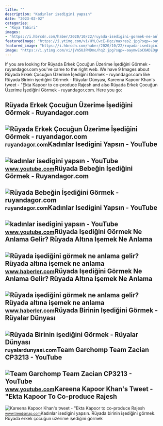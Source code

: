 ```yaml
---
title: ""
description: "Kadınlar isedigini yapsın"
date: "2023-02-02"
categories:
- "Ruya Tabiri"
images:
- "https://i.hbrcdn.com/haber/2020/10/22/ruyada-isedigini-gormek-ne-anlama-gelir-ruyada-13684766_9769_amp.jpg"
featuredImage: "https://i.ytimg.com/vi/HYLCwcE-Dgc/maxres2.jpg?sqp=-oaymwEoCIAKENAF8quKqQMcGADwAQH4AYwCgALgA4oCDAgAEAEYRSBHKGUwDw==&amp;rs=AOn4CLC_ulBvmvqa2cf2uT56Qfk3FCYaDA"
featured_image: "https://i.hbrcdn.com/haber/2020/10/22/ruyada-isedigini-gormek-ne-anlama-gelir-ruyada-13684766_9769_amp.jpg"
image: "https://i.ytimg.com/vi/jVn5UJPMDmo/hq2.jpg?sqp=-oaymwEoCOADEOgC8quKqQMcGADwAQH4Ac4FgAKACooCDAgAEAEYESBrKHIwDw==&amp;rs=AOn4CLB5lULbFd3PTlqGZWBd4yBIietBsg"
---
```


If you are looking for Rüyada Erkek Çocuğun Üzerime İşediğini Görmek - ruyandagor.com you've came to the right web. We have 9 Images about Rüyada Erkek Çocuğun Üzerime İşediğini Görmek - ruyandagor.com like Rüyada Birinin işediğini Görmek - Rüyalar Dünyası, Kareena Kapoor Khan's tweet - "Ekta Kapoor to co-produce Rajesh and also Rüyada Erkek Çocuğun Üzerime İşediğini Görmek - ruyandagor.com. Here you go:

Rüyada Erkek Çocuğun Üzerime İşediğini Görmek - Ruyandagor.com
--------------------------------------------------------------

 ![Rüyada Erkek Çocuğun Üzerime İşediğini Görmek - ruyandagor.com](https://images.ruyandagor.com/2017/04/erkek-cocugun-uzerime-isedigini-gormek-1511.jpg) <small>ruyandagor.com</small>Kadınlar Isedigini Yapsın - YouTube
-----------------------------------

 ![kadınlar isedigini yapsın - YouTube](https://i.ytimg.com/vi/jVn5UJPMDmo/hq2.jpg?sqp=-oaymwEoCOADEOgC8quKqQMcGADwAQH4Ac4FgAKACooCDAgAEAEYESBrKHIwDw==&rs=AOn4CLB5lULbFd3PTlqGZWBd4yBIietBsg) <small>www.youtube.com</small>Rüyada Bebeğin İşediğini Görmek - Ruyandagor.com
------------------------------------------------

 ![Rüyada Bebeğin İşediğini Görmek - ruyandagor.com](https://images.ruyandagor.com/2017/04/bebegin-isedigini-gormek-0041.jpg) <small>ruyandagor.com</small>Kadınlar Isedigini Yapsın - YouTube
-----------------------------------

 ![kadınlar isedigini yapsın - YouTube](https://i.ytimg.com/vi/jVn5UJPMDmo/maxres2.jpg?sqp=-oaymwEoCIAKENAF8quKqQMcGADwAQH4Ac4FgAKACooCDAgAEAEYESBrKHIwDw==&rs=AOn4CLCG4FGE6xmbdego-hDfQ9AVX3wSZQ) <small>www.youtube.com</small>Rüyada Işediğini Görmek Ne Anlama Gelir? Rüyada Altına Işemek Ne Anlama
-----------------------------------------------------------------------

 ![Rüyada işediğini görmek ne anlama gelir? Rüyada altına işemek ne anlama](https://i.hbrcdn.com/haber/2020/10/22/ruyada-isedigini-gormek-ne-anlama-gelir-ruyada-13684766_8581_m.jpg) <small>www.haberler.com</small>Rüyada Işediğini Görmek Ne Anlama Gelir? Rüyada Altına Işemek Ne Anlama
-----------------------------------------------------------------------

 ![Rüyada işediğini görmek ne anlama gelir? Rüyada altına işemek ne anlama](https://i.hbrcdn.com/haber/2020/10/22/ruyada-isedigini-gormek-ne-anlama-gelir-ruyada-13684766_9769_amp.jpg) <small>www.haberler.com</small>Rüyada Birinin Işediğini Görmek - Rüyalar Dünyası
-------------------------------------------------

 ![Rüyada Birinin işediğini Görmek - Rüyalar Dünyası](http://ruyalardunyasi.com/wp-content/uploads/2018/10/birinin-isedigini.jpg) <small>ruyalardunyasi.com</small>Team Garchomp Team Zacian CP3213 - YouTube
------------------------------------------

 ![Team Garchomp Team Zacian CP3213 - YouTube](https://i.ytimg.com/vi/HYLCwcE-Dgc/maxres2.jpg?sqp=-oaymwEoCIAKENAF8quKqQMcGADwAQH4AYwCgALgA4oCDAgAEAEYRSBHKGUwDw==&rs=AOn4CLC_ulBvmvqa2cf2uT56Qfk3FCYaDA) <small>www.youtube.com</small>Kareena Kapoor Khan's Tweet - "Ekta Kapoor To Co-produce Rajesh
---------------------------------------------------------------

 ![Kareena Kapoor Khan's tweet - "Ekta Kapoor to co-produce Rajesh](https://pbs.twimg.com/media/Fcyada8X0AANSFu.jpg) <small>www.trendsmap.com</small>Kadınlar isedigini yapsın. Rüyada birinin işediğini görmek. Rüyada erkek çocuğun üzerime i̇şediğini görmek
